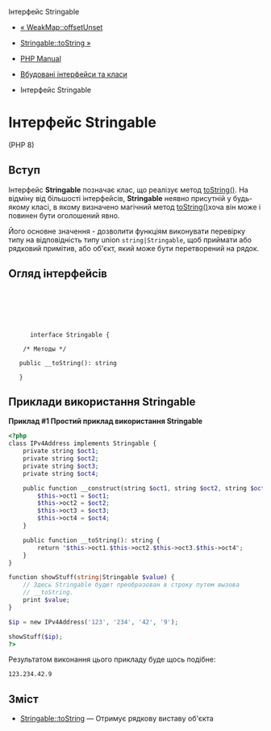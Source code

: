 Інтерфейс Stringable

-   [« WeakMap::offsetUnset](weakmap.offsetunset.md)
    
-   [Stringable::toString »](stringable.tostring.md)
    
-   [PHP Manual](index.md)
    
-   [Вбудовані інтерфейси та класи](reserved.interfaces.md)
    
-   Інтерфейс Stringable
    

# Інтерфейс Stringable

(PHP 8)

## Вступ

Інтерфейс **Stringable** позначає клас, що реалізує метод [toString()](language.oop5.magic.html#object.tostring). На відміну від більшості інтерфейсів, **Stringable** неявно присутній у будь-якому класі, в якому визначено магічний метод [toString()](language.oop5.magic.html#object.tostring)хоча він може і повинен бути оголошений явно.

Його основне значення - дозволити функціям виконувати перевірку типу на відповідність типу union `string|Stringable`, щоб приймати або рядковий примітив, або об'єкт, який може бути перетворений на рядок.

## Огляд інтерфейсів

```classsynopsis

     
    

    
     
      interface Stringable {

    /* Методы */
    
   public __toString(): string

   }
```

## Приклади використання Stringable

**Приклад #1 Простий приклад використання Stringable**

```php
<?php
class IPv4Address implements Stringable {
    private string $oct1;
    private string $oct2;
    private string $oct3;
    private string $oct4;

    public function __construct(string $oct1, string $oct2, string $oct3, string $oct4) {
        $this->oct1 = $oct1;
        $this->oct2 = $oct2;
        $this->oct3 = $oct3;
        $this->oct4 = $oct4;
    }

    public function __toString(): string {
        return "$this->oct1.$this->oct2.$this->oct3.$this->oct4";
    }
}

function showStuff(string|Stringable $value) {
    // Здесь Stringable будет преобразован в строку путем вызова
    // __toString.
    print $value;
}

$ip = new IPv4Address('123', '234', '42', '9');

showStuff($ip);
?>
```

Результатом виконання цього прикладу буде щось подібне:

```
123.234.42.9
```

## Зміст

-   [Stringable::toString](stringable.tostring.md) — Отримує рядкову виставу об'єкта